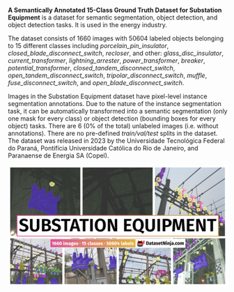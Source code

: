 **A Semantically Annotated 15-Class Ground Truth Dataset for Substation Equipment** is a dataset for semantic segmentation, object detection, and object detection tasks. It is used in the energy industry. 

The dataset consists of 1660 images with 50604 labeled objects belonging to 15 different classes including *porcelain_pin_insulator*, *closed_blade_disconnect_switch*, *recloser*, and other: *glass_disc_insulator*, *current_transformer*, *lightning_arrester*, *power_transformer*, *breaker*, *potential_transformer*, *closed_tandem_disconnect_switch*, *open_tandem_disconnect_switch*, *tripolar_disconnect_switch*, *muffle*, *fuse_disconnect_switch*, and *open_blade_disconnect_switch*.

Images in the Substation Equipment dataset have pixel-level instance segmentation annotations. Due to the nature of the instance segmentation task, it can be automatically transformed into a semantic segmentation (only one mask for every class) or object detection (bounding boxes for every object) tasks. There are 6 (0% of the total) unlabeled images (i.e. without annotations). There are no pre-defined <i>train/val/test</i> splits in the dataset. The dataset was released in 2023 by the Universidade Tecnológica Federal do Paraná, Pontifícia Universidade Católica do Rio de Janeiro, and Paranaense de Energia SA (Copel).

<img src="https://github.com/dataset-ninja/substation-equipment/raw/main/visualizations/poster.png">
